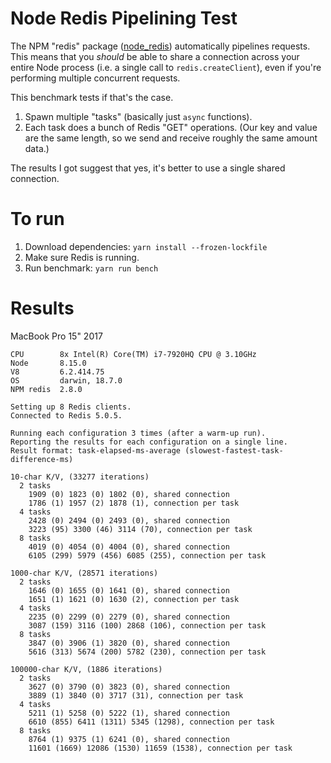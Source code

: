 # Node Redis Pipelining Test

The NPM "redis" package ([node\_redis](https://github.com/NodeRedis/node_redis)) automatically pipelines requests.  This means that you _should_ be able to share a connection across your entire Node process (i.e. a single call to `redis.createClient`), even if you're performing multiple concurrent requests.

This benchmark tests if that's the case.
1. Spawn multiple "tasks" (basically just `async` functions).
2. Each task does a bunch of Redis "GET" operations.  (Our key and value are the same length, so we send and receive roughly the same amount data.)

The results I got suggest that yes, it's better to use a single shared connection.

# To run

1. Download dependencies: `yarn install --frozen-lockfile`
2. Make sure Redis is running.
3. Run benchmark: `yarn run bench`

# Results

MacBook Pro 15" 2017

```
CPU        8x Intel(R) Core(TM) i7-7920HQ CPU @ 3.10GHz
Node       8.15.0
V8         6.2.414.75
OS         darwin, 18.7.0
NPM redis  2.8.0

Setting up 8 Redis clients.
Connected to Redis 5.0.5.

Running each configuration 3 times (after a warm-up run).
Reporting the results for each configuration on a single line.
Result format: task-elapsed-ms-average (slowest-fastest-task-difference-ms)

10-char K/V, (33277 iterations)
  2 tasks
    1909 (0) 1823 (0) 1802 (0), shared connection
    1786 (1) 1957 (2) 1878 (1), connection per task
  4 tasks
    2428 (0) 2494 (0) 2493 (0), shared connection
    3223 (95) 3300 (46) 3114 (70), connection per task
  8 tasks
    4019 (0) 4054 (0) 4004 (0), shared connection
    6105 (299) 5979 (456) 6085 (255), connection per task

1000-char K/V, (28571 iterations)
  2 tasks
    1646 (0) 1655 (0) 1641 (0), shared connection
    1651 (1) 1621 (0) 1630 (2), connection per task
  4 tasks
    2235 (0) 2299 (0) 2279 (0), shared connection
    3087 (159) 3116 (100) 2868 (106), connection per task
  8 tasks
    3847 (0) 3906 (1) 3820 (0), shared connection
    5616 (313) 5674 (200) 5782 (230), connection per task

100000-char K/V, (1886 iterations)
  2 tasks
    3627 (0) 3790 (0) 3823 (0), shared connection
    3889 (1) 3840 (0) 3717 (31), connection per task
  4 tasks
    5211 (1) 5258 (0) 5222 (1), shared connection
    6610 (855) 6411 (1311) 5345 (1298), connection per task
  8 tasks
    8764 (1) 9375 (1) 6241 (0), shared connection
    11601 (1669) 12086 (1530) 11659 (1538), connection per task
```
